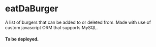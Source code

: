 # eatDaBurger

A list of burgers that can be added to or deleted from. Made with use of custom javascript ORM that supports MySQL.

#### To be deployed.
